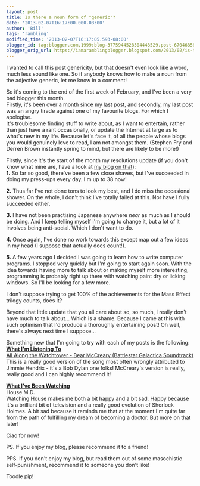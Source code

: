 ```yaml
---
layout: post
title: Is there a noun form of "generic"?
date: '2013-02-07T16:17:00.000-08:00'
author: 'Bill'
tags: 'rambling'
modified_time: '2013-02-07T16:17:05.593-08:00'
blogger_id: tag:blogger.com,1999:blog-3775944528504443529.post-6704685859410311348
blogger_orig_url: https://iamaramblingblogger.blogspot.com/2013/02/is-there-noun-form-of-generic.html
---
```


I wanted to call this post genericity, but that doesn't even look like a word, much less sound like one. So if anybody knows how to make a noun from the adjective generic, let me know in a comment!  

So it's coming to the end of the first week of February, and I've been a very bad blogger this month.  
Firstly, it's been over a month since my last post, and secondly, my last post was an angry tirade against one of my favourite blogs. For which I apologise.  
It's troublesome finding stuff to write about, as I want to entertain, rather than just have a rant occasionally, or update the Internet at large as to what's new in my life. Because let's face it, of all the people whose blogs you would genuinely love to read, I am not amongst them. (Stephen Fry and Derren Brown instantly spring to mind, but there are likely to be more!)  

Firstly, since it's the start of the month my resolutions update (if you don't know what mine are, have a look at [my blog on that](http://localhost:4000/2013/01/03/resolutions.html)):  
**1.** So far so good, there've been a few close shaves, but I've succeeded in doing my press-ups every day. I'm up to 38 now!  

**2\.** Thus far I've not done tons to look my best, and I do miss the occasional shower. On the whole, I don't think I've totally failed at this. Nor have I fully succeeded either.  

**3\.** I have not been practising Japanese anywhere _near_ as much as I should be doing. And I keep telling myself I'm going to change it, but a lot of it involves being anti-social. Which I don't want to do.  

**4\.** Once again, I've done no work towards this except map out a few ideas in my head (I suppose that actually does count!).  

**5\.** A few years ago I decided I was going to learn how to write computer programs. I stopped very quickly but I'm going to start again soon. With the idea towards having more to talk about or making myself more interesting, programming is probably right up there with watching paint dry or licking windows. So I'll be looking for a few more.  

I don't suppose trying to get 100% of the achievements for the Mass Effect trilogy counts, does it?

Beyond that little update that you all care about so, so much, I really don't have much to talk about... Which is a shame. Because I came at this with such optimism that I'd produce a thoroughly entertaining post! Oh well, there's always next time I suppose...  

Something new that I'm going to try with each of my posts is the following:  
**<u>What I'm Listening To</u>**  
     [All Along the Watchtower - Bear McCreary (Battlestar Galactica Soundtrack)](http://www.youtube.com/watch?v=BigolJfoANw)  
This is a really good version of the song most often wrongly attributed to Jimmie Hendrix - it's a Bob Dylan one folks! McCreary's version is really, really good and I can highly recommend it!  

**<u>What I've Been Watching</u>**  
     House M.D.  
Watching House makes me both a bit happy and a bit sad. Happy because it's a brilliant bit of television and a really good evolution of Sherlock Holmes. A bit sad because it reminds me that at the moment I'm quite far from the path of fulfilling my dream of becoming a doctor. But more on that later!  

Ciao for now!  

PS. If you enjoy my blog, please recommend it to a friend!  

PPS. If you don't enjoy my blog, but read them out of some masochistic self-punishment, recommend it to someone you don't like!  

Toodle pip!
